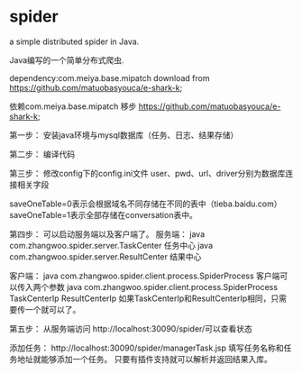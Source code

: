 spider
======

a simple distributed spider in Java. 

Java编写的一个简单分布式爬虫.

dependency:com.meiya.base.mipatch download from https://github.com/matuobasyouca/e-shark-k;

依赖com.meiya.base.mipatch 移步 https://github.com/matuobasyouca/e-shark-k;




第一步：
安装java环境与mysql数据库（任务、日志、结果存储）

第二步：
编译代码

第三步：
修改config下的config.ini文件
user、pwd、url、driver分别为数据库连接相关字段

saveOneTable=0表示会根据域名不同存储在不同的表中（tieba.baidu.com）
saveOneTable=1表示全部存储在conversation表中。

第四步：
可以启动服务端以及客户端了。
服务端：
java com.zhangwoo.spider.server.TaskCenter 任务中心
java com.zhangwoo.spider.server.ResultCenter 结果中心

客户端：
java com.zhangwoo.spider.client.process.SpiderProcess
客户端可以传入两个参数  java com.zhangwoo.spider.client.process.SpiderProcess TaskCenterIp ResultCenterIp
如果TaskCenterIp和ResultCenterIp相同，只需要传一个就可以了。

第五步：
从服务端访问 http://localhost:30090/spider/可以查看状态

添加任务：
http://localhost:30090/spider/managerTask.jsp 填写任务名称和任务地址就能够添加一个任务。
只要有插件支持就可以解析并返回结果入库。

